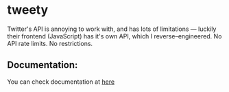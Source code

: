# tweety
Twitter's API is annoying to work with, and has lots of limitations — luckily their frontend (JavaScript) has it's own API, which I reverse–engineered. No API rate limits. No restrictions.

## Documentation:
You can check documentation at  [here](https://mahrtayyab.github.io/tweety_docs/)